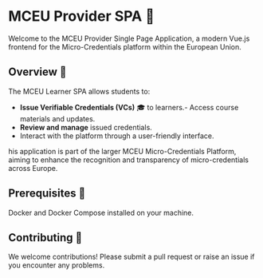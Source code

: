 # MCEU Provider SPA 📘

Welcome to the MCEU Provider Single Page Application, a modern Vue.js frontend for the Micro-Credentials platform within the European Union.

## Overview 🚀

The MCEU Learner SPA allows students to:

- **Issue Verifiable Credentials (VCs)** 🎓 to learners.- Access course materials and updates.
- **Review and manage** issued credentials.
- Interact with the platform through a user-friendly interface.

his application is part of the larger MCEU Micro-Credentials Platform, aiming to enhance the recognition and transparency of micro-credentials across Europe.

## Prerequisites 🔧

Docker and Docker Compose installed on your machine.

## Contributing 🤝

We welcome contributions! Please submit a pull request or raise an issue if you encounter any problems.
